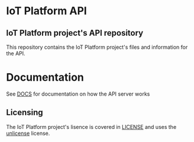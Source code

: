 # IoT Platform API
## IoT Platform project's API repository
This repository contains the IoT Platform project's files and information for the API.

# Documentation
See [DOCS](DOCS.md) for documentation on how the API server works

## Licensing
The IoT Platform project's lisence is covered in [LICENSE](LINCENSE) and uses the [unlicense](https://unlicense.org) license.
